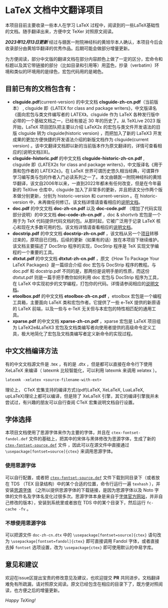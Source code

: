 # LaTeX 文档中文翻译项目
本项目目前主要收录一些本人在学习 LaTeX 过程中，阅读到的一些LaTeX基础性的文档。随手翻译出来，方便中文 TeXer 对照原文阅读。

***2023年12月13日更新***
经过与赣医一附院神经科的黄旭华本人确认，本项目今后会收录部分由黄旭华翻译的优秀作品。后期可能会做部分增量更新。

为方便阅读，部分中文版的翻译文档在部分内容颜色上做了一定的区分，宏命令和标题以及其它带链接的部分（比如目录和引用等）用蓝色，抄录（verbatim）环境和类似的环境用的是绿色，宏包代码用的是褐色。

## 目前已有的文档包含有：
* **clsguide.pdf**(current-version) 的中文文档 **clsguide-zh-cn.pdf**（当前版本） , clsguide 即《LATEX for class and package writers》，中文版译名《面向宏包与类文件编写者的 LATEX》。clsguide 作为 LaTeX 各种发行版中必带的一个基础文档之一，已经有接近 30 年的历史了。从 TeXLive 2023 版开始，LaTeX 项目团队把主要以介绍 LaTeX2ε 的宏包与类文件开发语法的旧版 clsguide 转为 clsguide(historic version) ，而把加入了新的 LaTeX3 开发成果的更加方便快捷的开发语法介绍的新版文档作为 clsguide(current version) 。该中文翻译文档即以新的当前版本作为原文翻译的，详情可查看相应的[说明文档][8]。
* **clsguide-historic.pdf** 的中文文档 **clsguide-historic-zh-cn.pdf** , clsguide 即《LATEX2ε for class and package writers》，中文版译名《用于类和包作者的 LATEX2ε》。在 LaTeX 世界可谓历史悠久相当经典，可谓算作学习编写类与包的作者入门必读系列之一了。本文由赣医一附院神经科的黄旭华翻译，该文自2006年以来，一直到2022年都未有任何改变，但是在今年最新的 TeXlive 仓库中，clsguide 加入了非常多的更新，并且把该文分作两个版本做分别更新，分别为 historic-version 和 current-version 。在 historic-version 中，未再做任何修订。该文档详情请查看相应的[说明文档][7]。
* **doc.pdf** 的中文文档 **doc-zh-cn.pdf** 以及 **doc-code.pdf** （增加了代码实现部分说明）的中文文档 **doc-code-zh-cn.pdf** ，doc & shortvrb 宏包是一个用于为 TeX 代码提供代码文档的包。从那时起，它被广泛用于记录 LaTeX 核心和现在大多数可用的包。该文档详情请查看相应的[说明文档][5]。
* **docstrip.pdf** 的中文文档 **docstrip-zh-cn.pdf** ，该文档从另一个[项目][4]转移过来的，原项目已归档，后续的更新（如果有的话）放在本项目下继续维护。该文档主要描述了 DocStrip 程序的实现，DocStrip 程序是 TeX 实现文学编程的一个重要的工具。
* **dtxtut.pdf** 的中文文档 **dtxtut-zh-cn.pdf** ，原文《How To Package Your LaTeX Packages》是一篇综合介绍 doc 宏包与 DocStrip 程序的教程。与 doc.pdf 和 docstrip.pdf 不同的是，那两份是说明手册的性质，而这份 dtxtut.pdf 则是一篇手把手教你如何利用 doc 宏包与 DocStrip 程序为工具，在 LaTeX 中实现初步的文学编程，打包你的代码。详情请参阅相应的[说明文档][6]。
* **etoolbox.pdf** 的中文文档 **etoolbox-zh-cn.pdf** ，etoolbox 宏包是一个编程工具箱，主要面向 LaTeX 类和宏包作者。它提供了一些 e-TeX 提供的新原语的 LaTeX 前端，以及一些与 e-TeX 无关但与本宏包的特性相匹配的通用工具。
* **xparse.pdf** 的中文文档 **xparse-zh-cn.pdf** ，xparse 宏包是 LaTeX 项目组为 LaTeX2e&LaTeX3 宏包及文档类编写者向使用者提供的高级命令定义工具，极大地简化了宏包及文档类编写者定义新命令的实现过程。

## 中文文档编译方法
有的中文文档源文件是 .tex ，有的是 .dtx ，但是都可以直接在命令行下使用 XeLaTeX 来编译（ latexmk 比较智能化，可以利用 latexmk 来调用 xelatex ）。
```
latexmk -xelatex <source-filename-with-ext>
```
理论上， CTeX 宏集支持的编译方式((pdf)LaTeX, XeLaTeX, LuaLaTeX, upLaTeX)理论上都可以编译，但是除了 XeLaTeX 引擎，其它的编译引擎我并未尝试过，有兴趣的朋友可以自行查阅 CTeX 宏集说明文档自行设置。
## 字体选择
本项目文档使用了思源字体来作为主要的字体，并且在 `ctex-fontset-fandol.def` 文件的基础上，把其中的宋体与黑体修改为思源字体，生成了新的 [`ctex-fontset-source.def`][1] 文件 ，因此可以在源文件中直接通过 `\usepackage[fontset=source]{ctex}` 来调用思源字体。
### 使用思源字体
可以自行配置，或者把 [`ctex-fontset-source.def`][1] 文件下载到同目录下（或者放在 TDS （TEX 目录结构）中的某个合适的位置，命令行运行一遍
`texhash` ），并安装[思源字体][2] （之所以提供思源字体的下载链接，是因为思源字体以及 Noto 字体的文件名及字体名变化过很多次。思源字体本身是来自于[字体官方网站][3]，并非自己修改的版本），安装到系统里或者放在 TDS 中的某个目录下，然后运行 `fc-cache -fv` 。
### 不想使用思源字体
可以把源文件 `doc-zh-cn.dtx` 中的 `\usepackage[fontset=source]{ctex}` 语句改为 `\usepackage[fontset=fandol]{ctex}` 即可直接调用 Fandol 字体，或者直接去掉 `fontset` 选项设置，改为 `\usepackage{ctex}` 即可使用默认的中易字库。

## 意见和建议
欢迎在issue区提出宝贵的修改意见及建议，也欢迎提交 **PR** 共同进步。文档翻译难免有所疏漏，请对照原文阅读。原文已经包含在相应的目录下了，既方便对照阅读，也方便之后的增量更新。

*Happy TeXing!*

[1]:https://github.com/rockyzhz/latexdoc-chinese-translation/raw/main/etoolbox-zh-cn/ctex-fontset-source.def
[2]:https://texer.cn/wp-content/uploads/Source.rar
[3]:https://source.typekit.com/
[4]:https://github.com/rockyzhz/DocStrip-zh-cn
[5]:https://github.com/rockyzhz/latexdoc-chinese-translation/blob/main/doc-zh-cn/doc-zh-cn.md
[6]:https://github.com/rockyzhz/latexdoc-chinese-translation/blob/main/dtxtut-zh-cn/dtxtut-zh-cn.md
[7]:https://github.com/rockyzhz/latexdoc-chinese-translation/blob/main/clsguide-historic-zh-cn/clsguide-historic-zh-cn.md
[6]:https://github.com/rockyzhz/latexdoc-chinese-translation/blob/main/clsguide-current-zh-cn/clsguide-current-zh-cn.md
